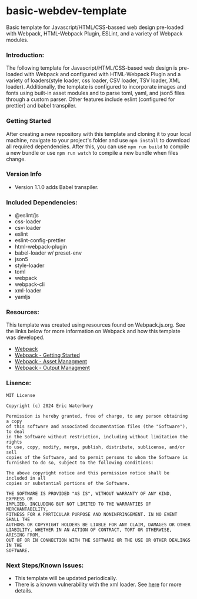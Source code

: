 # basic-webdev-template

Basic template for Javascript/HTML/CSS-bassed web design pre-loaded with Webpack, HTML-Webpack Plugin, ESLint, and a variety of Webpack modules.


### Introduction:

The following template for Javascript/HTML/CSS-based web design is pre-loaded with Webpack and configured with HTML-Webpack Plugin and a variety of loaders(style loader, css loader, CSV loader, TSV loader, XML loader). Additionally, the template is configured to incorporate images and fonts using built-in asset modules and to parse toml, yaml, and json5 files through a custom parser. Other features include eslint (configured for prettier) and babel transpiler.


### Getting Started

After creating a new repository with this template and cloning it to your local machine, navigate to your project's folder and use `npm install` to download all required dependencies. After this, you can use `npm run build` to compile a new bundle or use `npm run watch` to compile a new bundle when files change.

### Version Info

- Version 1.1.0 adds Babel transpiler.

### Included Dependencies:

- @eslint/js
- css-loader
- csv-loader
- eslint
- eslint-config-prettier
- html-webpack-plugin
- babel-loader w/ preset-env
- json5
- style-loader
- toml
- webpack
- webpack-cli
- xml-loader
- yamljs


### Resources:

This template was created using resources found on Webpack.js.org. See the links below for more information on Webpack and how this template was developed.
- [Webpack](https://webpack.js.org)
- [Webpack - Getting Started](https://webpack.js.org/guides/getting-started/)
- [Webpack - Asset Managment](https://webpack.js.org/guides/asset-management/)
- [Webpack - Output Managment](https://webpack.js.org/guides/output-management/)


### Lisence:

    MIT License

    Copyright (c) 2024 Eric Waterbury

    Permission is hereby granted, free of charge, to any person obtaining a copy
    of this software and associated documentation files (the "Software"), to deal
    in the Software without restriction, including without limitation the rights
    to use, copy, modify, merge, publish, distribute, sublicense, and/or sell
    copies of the Software, and to permit persons to whom the Software is
    furnished to do so, subject to the following conditions:

    The above copyright notice and this permission notice shall be included in all
    copies or substantial portions of the Software.

    THE SOFTWARE IS PROVIDED "AS IS", WITHOUT WARRANTY OF ANY KIND, EXPRESS OR
    IMPLIED, INCLUDING BUT NOT LIMITED TO THE WARRANTIES OF MERCHANTABILITY,
    FITNESS FOR A PARTICULAR PURPOSE AND NONINFRINGEMENT. IN NO EVENT SHALL THE
    AUTHORS OR COPYRIGHT HOLDERS BE LIABLE FOR ANY CLAIM, DAMAGES OR OTHER
    LIABILITY, WHETHER IN AN ACTION OF CONTRACT, TORT OR OTHERWISE, ARISING FROM,
    OUT OF OR IN CONNECTION WITH THE SOFTWARE OR THE USE OR OTHER DEALINGS IN THE
    SOFTWARE.

### Next Steps/Known Issues:

- This template will be updated periodically.
- There is a known vulnerability with the xml loader. See [here](https://github.com/advisories/GHSA-776f-qx25-q3cc) for more details.